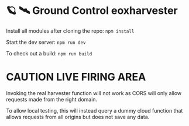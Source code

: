 # 🪐 🛰️ Ground Control eoxharvester

Install all modules after cloning the repo: 
`npm install`

Start the dev server:
`npm run dev`

To check out a build:
`npm run build`

# CAUTION LIVE FIRING AREA

Invoking the real harvester function will not work as CORS will only allow requests made from the right domain.

To allow local testing, this will instead query a dummy cloud function that allows requests from all origins but does not save any data.
